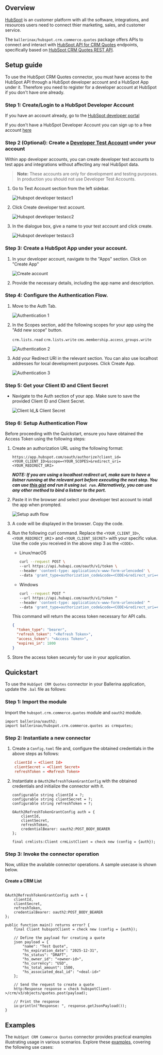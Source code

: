 ## Overview

[HubSpot](https://www.hubspot.com/) is an customer platform with all the software, integrations, and resources users need to connect thier marketing, sales, and customer service.

The `ballerinax/hubspot.crm.commerce.quotes` package offers APIs to connect and interact with [HubSpot API for CRM Quotes](https://developers.hubspot.com/docs/reference/api/crm/commerce/quotes) endpoints, specifically based on [HubSpot CRM Quotes REST API](https://developers.hubspot.com/docs/reference/api).

## Setup guide

To use the HubSpot CRM Quotes connector, you must have access to the HubSpot API through a HubSpot developer account and a HubSpot App under it. Therefore you need to register for a developer account at HubSpot if you don't have one already.

### Step 1: Create/Login to a HubSpot Developer Account

If you have an account already, go to the [HubSpot developer portal](https://app.hubspot.com/)

If you don't have a HubSpot Developer Account you can sign up to a free account [here](https://developers.hubspot.com/get-started)

### Step 2 (Optional): Create a [Developer Test Account](https://developers.hubspot.com/beta-docs/getting-started/account-types#developer-test-accounts) under your account

Within app developer accounts, you can create developer test accounts to test apps and integrations without affecting any real HubSpot data.

>**Note:** These accounts are only for development and testing purposes. In production you should not use Developer Test Accounts.

1. Go to Test Account section from the left sidebar. 

   ![Hubspot developer testacc1](https://raw.githubusercontent.com/ballerina-platform/module-ballerinax-hubspot.crm.commerce.quotes/blob/main/docs/setup/resources/create_developer_account_1.png)

2. Click Create developer test account.

   ![Hubspot developer testacc2](https://raw.githubusercontent.com/ballerina-platform/module-ballerinax-hubspot.crm.commerce.quotes/blob/main/docs/setup/resources/create_developer_account_2.png)

3. In the dialogue box, give a name to your test account and click create.

   ![Hubspot developer testacc3](https://raw.githubusercontent.com/ballerina-platform/module-ballerinax-hubspot.crm.commerce.quotes/blob/main/docs/setup/resources/create_developer_account_3.png)

### Step 3: Create a HubSpot App under your account.

1. In your developer account, navigate to the "Apps" section. Click on "Create App"

   ![Create account](https://raw.githubusercontent.com/ballerina-platform/module-ballerinax-hubspot.crm.commerce.quotes/blob/main/docs/setup/resources/create_app.png)

2. Provide the necessary details, including the app name and description.

### Step 4: Configure the Authentication Flow.

1. Move to the Auth Tab.

   ![Authentication 1](https://raw.githubusercontent.com/ballerina-platform/module-ballerinax-hubspot.crm.commerce.quotes/blob/main/docs/setup/resources/authentication_1.png)

2. In the Scopes section, add the following scopes for your app using the "Add new scope" button.

   `crm.lists.read`
   `crm.lists.write`
   `cms.membership.access_groups.write`

   ![Authentication 2](https://raw.githubusercontent.com/ballerina-platform/module-ballerinax-hubspot.crm.commerce.quotes/blob/main/docs/setup/resources/authentication_2.png)

4. Add your Redirect URI in the relevant section. You can also use localhost addresses for local development purposes. Click Create App.

   ![Authentication 3](https://raw.githubusercontent.com/ballerina-platform/module-ballerinax-hubspot.crm.commerce.quotes/blob/main/docs/setup/resources/authentication_3.png)

### Step 5: Get your Client ID and Client Secret

- Navigate to the Auth section of your app. Make sure to save the provided Client ID and Client Secret.

   ![Client Id_& Client Secret](https://raw.githubusercontent.com/ballerina-platform/module-ballerinax-hubspot.crm.commerce.quotes/blob/main/docs/setup/resources/clientId_clientSecret.png)

### Step 6: Setup Authentication Flow

Before proceeding with the Quickstart, ensure you have obtained the Access Token using the following steps:

1. Create an authorization URL using the following format:

   ```
   https://app.hubspot.com/oauth/authorize?client_id=<YOUR_CLIENT_ID>&scope=<YOUR_SCOPES>&redirect_uri=<YOUR_REDIRECT_URI>
   ```

    **_NOTE: If you are using a localhost redirect url, make sure to have a listner running at the relevant port before executing the next step. You can use [this gist](https://gist.github.com/lnash94/0af47bfcb7cc1e3d59e06364b3c86b59) and run it using `bal run`. Alternatively, you can use any other method to bind a listner to the port._**

2. Paste it in the browser and select your developer test account to intall the app when prompted.

   ![Setup auth flow](https://raw.githubusercontent.com/ballerina-platform/module-ballerinax-hubspot.crm.commerce.quotes/blob/main/docs/setup/resources/setup_auth_flow.png)

3. A code will be displayed in the browser. Copy the code.

4. Run the following curl command. Replace the `<YOUR_CLIENT_ID>`, `<YOUR_REDIRECT_URI`> and `<YOUR_CLIENT_SECRET>` with your specific value. Use the code you received in the above step 3 as the `<CODE>`.

   - Linux/macOS

     ```bash
     curl --request POST \
     --url https://api.hubapi.com/oauth/v1/token \
     --header 'content-type: application/x-www-form-urlencoded' \
     --data 'grant_type=authorization_code&code=<CODE>&redirect_uri=<YOUR_REDIRECT_URI>&client_id=<YOUR_CLIENT_ID>&client_secret=<YOUR_CLIENT_SECRET>'
     ```

   - Windows

     ```bash
     curl --request POST ^
     --url https://api.hubapi.com/oauth/v1/token ^
     --header 'content-type: application/x-www-form-urlencoded' ^
     --data 'grant_type=authorization_code&code=<CODE>&redirect_uri=<YOUR_REDIRECT_URI>&client_id=<YOUR_CLIENT_ID>&client_secret=<YOUR_CLIENT_SECRET>'
     ```

   This command will return the access token necessary for API calls.

   ```json
   {
     "token_type": "bearer",
     "refresh_token": "<Refresh Token>",
     "access_token": "<Access Token>",
     "expires_in": 1800
   }
   ```

5. Store the access token securely for use in your application.

## Quickstart

To use the `HubSpot CRM Quotes` connector in your Ballerina application, update the `.bal` file as follows:

### Step 1: Import the module

Import the `hubspot.crm.commerce.quotes` module and `oauth2` module.

```ballerina
import ballerina/oauth2;
import ballerinax/hubspot.crm.commerce.quotes as crmquotes;
```

### Step 2: Instantiate a new connector

1. Create a `Config.toml` file and, configure the obtained credentials in the above steps as follows:

   ```toml
    clientId = <Client Id>
    clientSecret = <Client Secret>
    refreshToken = <Refresh Token>
   ```

2. Instantiate a `OAuth2RefreshTokenGrantConfig` with the obtained credentials and initialize the connector with it.

    ```ballerina 
    configurable string clientId = ?;
    configurable string clientSecret = ?;
    configurable string refreshToken = ?;

    OAuth2RefreshTokenGrantConfig auth = {
        clientId,
        clientSecret,
        refreshToken,
        credentialBearer: oauth2:POST_BODY_BEARER
    };

    final crmlists:Client crmListClient = check new (config = {auth});

    ```

### Step 3: Invoke the connector operation

Now, utilize the available connector operations. A sample usecase is shown below.

#### Create a CRM List
    
```ballerina

OAuth2RefreshTokenGrantConfig auth = {
    clientId,
    clientSecret,
    refreshToken,
    credentialBearer: oauth2:POST_BODY_BEARER
};

public function main() returns error? {
    final Client hubspotClient = check new (config = {auth});

    // Define the payload for creating a quote
    json payload = {
        "name": "Test Quote",
        "hs_expiration_date": "2025-12-31",
        "hs_status": "DRAFT",
        "hs_owner_id": "<owner-id>",
        "hs_currency": "USD",
        "hs_total_amount": 1500,
        "hs_associated_deal_id": "<deal-id>"
    };

    // Send the request to create a quote
    http:Response response = check hubspotClient->/crm/v3/objects/quotes.post(payload); 

    // Print the response
    io:println("Response: ", response.getJsonPayload());
}
```

## Examples

The `HubSpot CRM Commerce Quotes` connector provides practical examples illustrating usage in various scenarios. Explore these [examples](https://github.com/module-ballerinax-hubspot.crm.commerce.quotes/tree/main/examples/), covering the following use cases:

